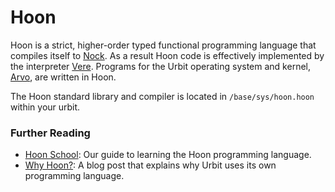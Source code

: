 # Hoon

Hoon is a strict, higher-order typed functional programming language that compiles itself to [Nock](/glossary/nock). As a result Hoon code is effectively implemented by the interpreter [Vere](/glossary/vere). Programs for the Urbit operating system and kernel, [Arvo](/glossary/arvo), are written in Hoon.

The Hoon standard library and compiler is located in `/base/sys/hoon.hoon` within your urbit.

### Further Reading

- [Hoon School](/courses/hoon-school/): Our guide to learning the Hoon programming language.
- [Why Hoon?](https://urbit.org/blog/why-hoon): A blog post that explains why Urbit uses its own programming language.

